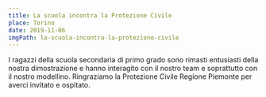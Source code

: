 ```yaml
---
title: La scuola incontra la Protezione Civile
place: Torino
date: 2019-11-06
imgPath: la-scuola-incontra-la-protezione-civile
---
```


I ragazzi della scuola secondaria di primo grado sono rimasti entusiasti della nostra dimostrazione e hanno interagito con il nostro team e soprattutto con il nostro modellino. Ringraziamo la Protezione Civile Regione Piemonte per averci invitato e ospitato.
